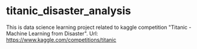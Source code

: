 # titanic_disaster_analysis
This is data science learning project related to kaggle competition "Titanic - Machine Learning from Disaster".
Url: https://www.kaggle.com/competitions/titanic
